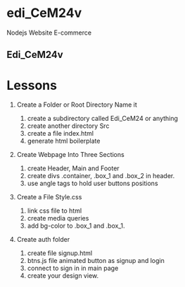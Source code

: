 # edi_CeM24v
Nodejs Website E-commerce

## Edi_CeM24v

# Lessons

1. Create a Folder or Root Directory Name it
    1. create a subdirectory called Edi_CeM24 or anything
    2. create another directory Src
    3. create a file index.html
    4. generate html boilerplate

2. Create Webpage Into Three Sections
    1. create Header, Main and Footer
    2. create divs .container, .box_1 and .box_2 in header.
    3. use angle tags to hold user buttons positions

3. Create a File Style.css
    1. link css file to html
    2. create media queries
    3. add bg-color to .box_1 and .box_1.
    
4. Create auth folder 
     1. create file signup.html
     2. btns.js file animated button as signup and login
     3. connect to sign in in main page
     4. create your design view.

